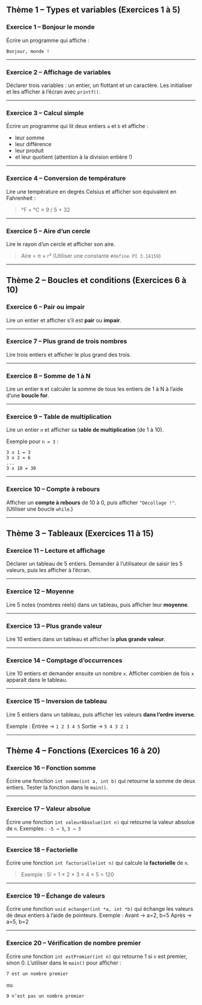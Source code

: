 
## **Thème 1 – Types et variables** (Exercices 1 à 5)

### **Exercice 1 – Bonjour le monde**

Écrire un programme qui affiche :

```
Bonjour, monde !
```

---

### **Exercice 2 – Affichage de variables**

Déclarer trois variables : un entier, un flottant et un caractère.
Les initialiser et les afficher à l’écran avec `printf()`.

---

### **Exercice 3 – Calcul simple**

Écrire un programme qui lit deux entiers `a` et `b` et affiche :

* leur somme
* leur différence
* leur produit
* et leur quotient (attention à la division entière !)

---

### **Exercice 4 – Conversion de température**

Lire une température en degrés Celsius et afficher son équivalent en Fahrenheit :

> °F = °C × 9 / 5 + 32

---

### **Exercice 5 – Aire d’un cercle**

Lire le rayon d’un cercle et afficher son aire.

> Aire = π × r²
> (Utiliser une constante `#define PI 3.14159`)

---

## **Thème 2 – Boucles et conditions** (Exercices 6 à 10)

### **Exercice 6 – Pair ou impair**

Lire un entier et afficher s’il est **pair** ou **impair**.

---

### **Exercice 7 – Plus grand de trois nombres**

Lire trois entiers et afficher le plus grand des trois.

---

### **Exercice 8 – Somme de 1 à N**

Lire un entier `N` et calculer la somme de tous les entiers de 1 à N à l’aide d’une **boucle for**.

---

### **Exercice 9 – Table de multiplication**

Lire un entier `n` et afficher sa **table de multiplication** (de 1 à 10).

Exemple pour `n = 3` :

```
3 x 1 = 3
3 x 2 = 6
...
3 x 10 = 30
```

---

### **Exercice 10 – Compte à rebours**

Afficher un **compte à rebours** de 10 à 0, puis afficher `"Décollage !"`.
(Utiliser une boucle `while`.)

---

## **Thème 3 – Tableaux** (Exercices 11 à 15)

### **Exercice 11 – Lecture et affichage**

Déclarer un tableau de 5 entiers.
Demander à l’utilisateur de saisir les 5 valeurs, puis les afficher à l’écran.

---

### **Exercice 12 – Moyenne**

Lire 5 notes (nombres réels) dans un tableau, puis afficher leur **moyenne**.

---

### **Exercice 13 – Plus grande valeur**

Lire 10 entiers dans un tableau et afficher la **plus grande valeur**.

---

### **Exercice 14 – Comptage d’occurrences**

Lire 10 entiers et demander ensuite un nombre `x`.
Afficher combien de fois `x` apparaît dans le tableau.

---

### **Exercice 15 – Inversion de tableau**

Lire 5 entiers dans un tableau, puis afficher les valeurs **dans l’ordre inverse**.

Exemple :
Entrée → `1 2 3 4 5`
Sortie → `5 4 3 2 1`

---

## **Thème 4 – Fonctions** (Exercices 16 à 20)

### **Exercice 16 – Fonction somme**

Écrire une fonction `int somme(int a, int b)` qui retourne la somme de deux entiers.
Tester la fonction dans le `main()`.

---

### **Exercice 17 – Valeur absolue**

Écrire une fonction `int valeurAbsolue(int n)` qui retourne la valeur absolue de `n`.
Exemples :
`-5 → 5`, `3 → 3`

---

### **Exercice 18 – Factorielle**

Écrire une fonction `int factorielle(int n)` qui calcule la **factorielle** de `n`.

> Exemple : 5! = 1 × 2 × 3 × 4 × 5 = 120

---

### **Exercice 19 – Échange de valeurs**

Écrire une fonction `void echanger(int *a, int *b)` qui échange les valeurs de deux entiers à l’aide de pointeurs.
Exemple :
Avant → a=2, b=5
Après → a=5, b=2

---

### **Exercice 20 – Vérification de nombre premier**

Écrire une fonction `int estPremier(int n)` qui retourne 1 si `n` est premier, sinon 0.
L’utiliser dans le `main()` pour afficher :

```
7 est un nombre premier
```

ou

```
9 n’est pas un nombre premier
```